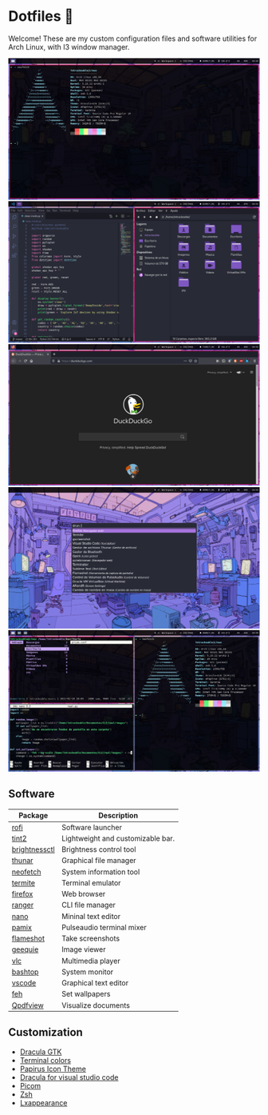 # Dotfiles 🐧
Welcome! These are my custom configuration files and software utilities for Arch Linux, with I3 window manager.

![Screenshot](/Screenshots/1.png)
![Screenshot](/Screenshots/2.png)
![Screenshot](/Screenshots/3.png)
![Screenshot](/Screenshots/4.png)
![Screenshot](/Screenshots/5.png)

## Software
Package                                        |            Description                |
-----------------------------------------------|---------------------------------------|
[rofi](https://wiki.archlinux.org/index.php/Rofi)|Software launcher                     |
[tint2](https://wiki.archlinux.org/index.php/Tint2)|Lightweight and customizable bar.  |
[brightnessctl](https://aur.archlinux.org/packages/brightnessctl-git/)|Brightness control tool|
[thunar](https://wiki.archlinux.org/index.php/Thunar)|Graphical file manager|
[neofetch](https://github.com/dylanaraps/neofetch)|System information tool|
[termite](https://wiki.archlinux.org/index.php/Termite)|Terminal emulator|
[firefox](https://wiki.archlinux.org/index.php/Firefox)|Web browser|
[ranger](https://wiki.archlinux.org/index.php/Ranger)|CLI file manager|
[nano](https://wiki.archlinux.org/index.php/Nano)|Mininal text editor|
[pamix](https://aur.archlinux.org/packages/pamix-git/)|Pulseaudio terminal mixer|
[flameshot](https://wiki.archlinux.org/index.php/Flameshot)|Take screenshots|
[geequie](https://archlinux.org/packages/extra/x86_64/geeqie/)|Image viewer|
[vlc](https://wiki.archlinux.org/index.php/VLC_media_player)|Multimedia player|
[bashtop](https://github.com/aristocratos/bashtop)|System monitor|
[vscode](https://wiki.archlinux.org/index.php/Visual_Studio_Code)|Graphical text editor|
[feh](https://wiki.archlinux.org/index.php/Feh)|Set wallpapers|
[Qpdfview](https://archlinux.org/packages/community/x86_64/qpdfview/)|Visualize documents|

## Customization
* [Dracula GTK](https://draculatheme.com/gtk/)  
* [Terminal colors](https://draculatheme.com/terminal/)  
* [Papirus Icon Theme](https://github.com/PapirusDevelopmentTeam/papirus-icon-theme)  
* [Dracula for visual studio code](https://draculatheme.com/visual-studio-code/)  
* [Picom](https://wiki.archlinux.org/index.php/Picom)  
* [Zsh](/https://wiki.archlinux.org/index.php/Zsh)  
* [Lxappearance](https://www.archlinux.org/packages/community/x86_64/lxappearance/)


